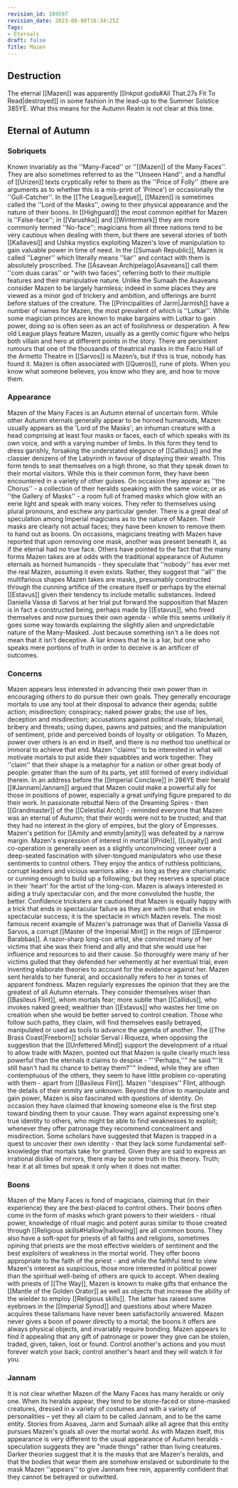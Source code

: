 ```yaml
---
revision_id: 104597
revision_date: 2023-08-08T16:34:25Z
Tags:
- Eternals
draft: false
Title: Mazen
---
```

## Destruction
The eternal [[Mazen]] was apparently [[Inkpot gods#All That.27s Fit To Read|destroyed]] in some fashion in the lead-up to the Summer Solstice 385YE. What this means for the Autumn Realm is not clear at this time.
## Eternal of Autumn
### Sobriquets
Known invariably as the ''Many-Faced'' or ''[[Mazen]] of the Many Faces''. 
They are also sometimes referred to as the ''Unseen Hand'', and a handful of [[Urizen]] texts cryptically refer to them as the ''Price of Folly'' (there are arguments as to whether this is a mis-print of 'Prince') or occasionally the ''Gull-Catcher''. In the [[The League|League]], [[Mazen]] is sometimes called the ''Lord of the Masks'', owing to their physical appearance and the nature of their boons. In  [[Highguard]] the most common epithet for Mazen is ''False-face''; in [[Varushka]] and [[Wintermark]] they are more commonly termed ''No-face''; magicians from all three nations tend to be very cautious when dealing with them, but there are several stories of both [[Kallavesi]] and Ushka mystics exploiting Mazen's love of manipulation to gain valuable power in time of need.
In the [[Sumaah Republic]], Mazen is called ''Løgner'' which literally means ''liar'' and contact with them is absolutely proscribed. The [[Asavean Archipelago|Asaveans]] call them ''com duas caras'' or "with two faces", referring both to their multiple features and their manipulative nature. Unlike the Sumaah the Asaveans consider Mazen to be largely harmless; indeed in some places they are viewed as a minor god of trickery and ambition, and offerings are burnt before statues of the creature. The [[Principalities of Jarm|Jarmish]] have a number of names for Mazen, the most prevalent of which is ''Lutkar''. While some magician princes are known to make bargains with Lutkar to gain power, doing so is often seen as an act of foolishness or desperation.
A few old League plays feature Mazen, usually as a gently comic figure who helps both villain and hero at different points in the story. There are persistent rumours that one of the thousands of theatrical masks in the Facio Hall of the Armetto Theatre in [[Sarvos]] is Mazen’s, but if this is true, nobody has found it.
Mazen is often associated with [[Queros]], rune of plots.
When you know what someone believes, you know who they are, and how to move them.
### Appearance
Mazen of the Many Faces is an Autumn eternal of uncertain form. While other Autumn eternals generally appear to be horned humanoids, Mazen usually appears as the 'Lord of the Masks'; an inhuman creature with a head comprising at least four masks or faces, each of which speaks with its own voice, and with a varying number of limbs. In this form they tend to dress garishly, forsaking the understated elegance of [[Callidus]] and the classier denizens of the Labyrinth in favour of displaying their wealth. This form tends to seat themselves on a high throne, so that they speak down to their mortal visitors.
While this is their common form, they have been encountered in a variety of other guises. On occasion they appear as ''the Chorus'' - a collection of their heralds speaking with the same voice; or as ''the Gallery of Masks'' - a room full of framed masks which glow with an eerie light and speak with many voices.
They refer to themselves using plural pronouns, and eschew any particular gender.
There is a great deal of speculation among Imperial magicians as to the nature of Mazen. Their masks are clearly not actual faces; they have been known to remove them to hand out as boons. On occasions, magicians treating with Mazen have reported that upon removing one mask, another was present beneath it, as if the eternal had no true face. Others have pointed to the fact that the many forms Mazen takes are at odds with the traditional appearance of Autumn eternals as horned humanoids - they speculate that ''nobody'' has ever met the real Mazen, assuming it even exists. Rather, they suggest that ''all'' the multifarious shapes Mazen takes are masks, presumably constructed through the cunning artifice of the creature itself or perhaps by the eternal [[Estavus]] given their tendency to include metallic substances. Indeed Daniella Vassa di Sarvos at her trial put forward the supposition that Mazen is in fact a constructed being, perhaps made by [[Estavus]], who freed themselves and now pursues their own agenda - while this seems unlikely it goes some way towards explaining the slightly alien and unpredictable nature of the Many-Masked.
Just because something isn't a lie does not mean that it isn't deceptive. A liar knows that he is a liar, but one who speaks mere portions of truth in order to deceive is an artificer of outcomes.
### Concerns
Mazen appears less interested in advancing their own power than in encouraging others to do pursue their own goals. They generally encourage mortals to use any tool at their disposal to advance their agenda; subtle action; misdirection; conspiracy; naked power grabs; the use of lies, deception and misdirection; accusations against political rivals; blackmail, bribery and threats; using dupes, pawns and patsies; and the manipulation of sentiment, pride and perceived bonds of loyalty or obligation. To Mazen, power over others is an end in itself, and there is no method too unethical or immoral to achieve that end.
Mazen ''claims'' to be interested in what will motivate mortals to put aside their squabbles and work together. They ''claim'' that their shape is a metaphor for a nation or other great body of people: greater than the sum of its parts, yet still formed of every individual therein. In an address before the [[Imperial Conclave]] in 286YE their herald [[#Jannam|Jannam]] argued that Mazen could make a powerful ally for those in positions of power, especially a great unifying figure prepared to do their work. In passionate rebuttal Nero of the Dreaming Spires - then [[Grandmaster]] of the [[Celestial Arch]] - reminded everyone that Mazen was an eternal of Autumn; that their words were not to be trusted; and that they had no interest in the glory of empires, but the glory of Empresses. Mazen's petition for [[Amity and enmity|amity]] was defeated by a narrow margin.
Mazen's expression of interest in mortal [[Pride]], [[Loyalty]] and co-operation is generally seen as a slightly unconvincing veneer over a deep-seated fascination with silver-tongued manipulators who use these sentiments to control others. They enjoy the antics of ruthless politicians, corrupt leaders and vicious warriors alike - as long as they are charismatic or cunning enough to build up a following; but they reserves a special place in their 'heart' for the artist of the long-con. Mazen is always interested in aiding a truly spectacular con, and the more convoluted the hustle, the better. Confidence tricksters are cautioned that Mazen is equally happy with a trick that ends in spectacular failure as they are with one that ends in spectacular success; it is the spectacle in which Mazen revels.
The most famous recent example of Mazen's patronage was that of Daniella Vassa di Sarvos, a corrupt [[Master of the Imperial Mint]] in the reign of [[Emperor Barabbas]]. A razor-sharp long-con artist, she convinced many of her victims that she was their friend and ally and that she would use her influence and resources to aid their cause. So thoroughly were many of her victims gulled that they defended her vehemently at her eventual trial, even inventing elaborate theories to account for the evidence against her. Mazen sent heralds to her funeral, and occasionally refers to her in tones of apparent fondness.
Mazen regularly expresses the opinion that they are the greatest of all Autumn eternals. They consider themselves wiser than [[Basileus Flint]], whom mortals fear; more subtle than [[Callidus]], who invokes naked greed; wealthier than [[Estavus]] who wastes her time on creation when she would be better served to control creation. Those who follow such paths, they claim, will find themselves easily betrayed, manipulated or used as tools to advance the agenda of another. The [[The Brass Coast|Freeborn]] scholar Serval i Riqueza, when opposing the suggestion that the [[Unfettered Mind]] support the development of a ritual to allow trade with Mazen, pointed out that Mazen is quite clearly much less powerful than the eternals it claims to despise - "''Perhaps,''" he said "''It still hasn't had its chance to betray them?''" Indeed, while they are often contemptuous of the others, they seem to have little problem co-operating with them - apart from [[Basileus Flint]]. Mazen ''despises'' Flint, although the details of their enmity are unknown.
Beyond the drive to manipulate and gain power, Mazen is also fascinated with questions of identity. On occasion they have claimed that knowing someone else is the first step toward binding them to your cause. They warn against expressing one's true identity to others, who might be able to find weaknesses to exploit; whenever they offer patronage they recommend concealment and misdirection. Some scholars have suggested that Mazen is trapped in a quest to uncover their own identity - that they lack some fundamental self-knowledge that mortals take for granted. Given they are said to express an irrational dislike of mirrors, there may be some truth in this theory.
Truth; hear it at all times but speak it only when it does not matter.
### Boons
Mazen of the Many Faces is fond of magicians, claiming that (in their experience) they are the best-placed to control others. Their boons often come in the form of masks which grant powers to their wielders - ritual power, knowledge of ritual magic and potent auras similar to those created through [[Religious skills#Hallow|hallowing]] are all common boons. 
They also have a soft-spot for priests of all faiths and religions, sometimes opining that priests are the most effective wielders of sentiment and the best exploiters of weakness in the mortal world. They offer boons appropriate to the faith of the priest - and while the faithful tend to view Mazen's interest as suspicious, those more interested in political power than the spiritual well-being of others are quick to accept. When dealing with priests of [[The Way]], Mazen is known to make gifts that enhance the [[Mantle of the Golden Orator]] as well as objects that increase the ability of the wielder to employ [[Religious skills]]. The latter has raised some eyebrows in the [[Imperial Synod]] and questions about where Mazen acquires these talismans have never been satisfactorily answered.
Mazen never gives a boon of power directly to a mortal; the boons it offers are always physical objects, and invariably require bonding. Mazen appears to find it appealing that any gift of patronage or power they give can be stolen, traded, given, taken, lost or found.
Control another's actions and you must forever watch your back; control another's heart and they will watch it for you.
### Jannam
It is not clear whether Mazen of the Many Faces has many heralds or only one. When its heralds appear, they tend to be stone-faced or stone-masked creatures, dressed in a variety of costumes and with a variety of personalities – yet they all claim to be called Jannam, and to be the same entity. Stories from Asavea, Jarm and Sumaah alike all agree that this entity pursues Mazen's goals all over the mortal world. 
As with Mazen itself, this appearance is very different to the usual appearance of Autumn heralds - speculation suggests they are "made things" rather than living creatures. Darker theories suggest that it is the masks that are Mazen's heralds, and that the bodies that wear them are somehow enslaved or subordinate to the mask
Mazen ''appears'' to give Jannam free rein, apparently confident that they cannot be betrayed or outwitted.